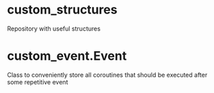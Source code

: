 # custom_structures
Repository with useful structures
# custom_event.Event 
Class to conveniently store all coroutines that should be executed after some repetitive event
